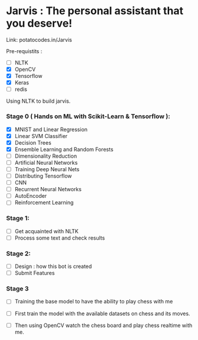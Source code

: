 # Jarvis : The personal assistant that you deserve!

Link:
potatocodes.in/Jarvis

Pre-requistits : 
  - [ ] NLTK
  - [x] OpenCV
  - [x] Tensorflow
  - [x] Keras
  - [ ] redis

Using NLTK to build jarvis.

### Stage 0 ( Hands on ML with Scikit-Learn & Tensorflow ):
  - [x] MNIST and Linear Regression
  - [x] Linear SVM Classifier
  - [x] Decision Trees
  - [x] Ensemble Learning and Random Forests
  - [ ] Dimensionality Reduction
  - [ ] Artificial Neural Networks
  - [ ] Training Deep Neural Nets
  - [ ] Distributing Tensorflow
  - [ ] CNN
  - [ ] Recurrent Neural Networks
  - [ ] AutoEncoder
  - [ ] Reinforcement Learning
  
### Stage 1:
  - [ ] Get acquainted with NLTK
  - [ ] Process some text and check results

### Stage 2:
  - [ ] Design : how this bot is created
  - [ ] Submit Features

### Stage 3
  - [ ] Training the base model to have the ability to play chess with me
  
  - [ ] First train the model with the available datasets on chess and its moves.
  
  - [ ] Then using OpenCV watch the chess board and play chess realtime with me.

